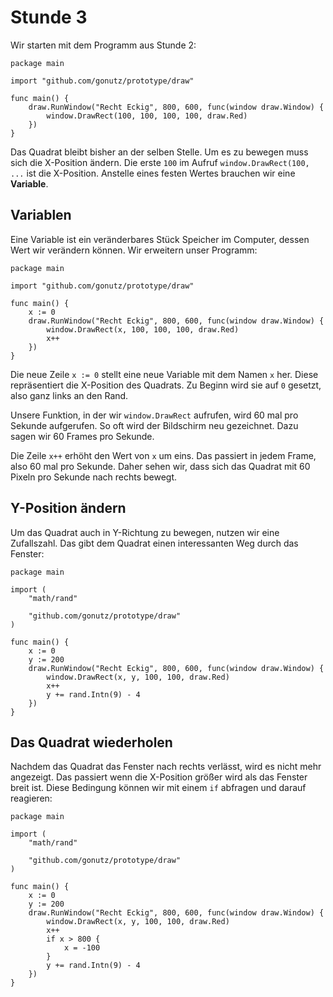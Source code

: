 Stunde 3
========

Wir starten mit dem Programm aus Stunde 2:

```
package main

import "github.com/gonutz/prototype/draw"

func main() {
	draw.RunWindow("Recht Eckig", 800, 600, func(window draw.Window) {
		window.DrawRect(100, 100, 100, 100, draw.Red)
	})
}
```

Das Quadrat bleibt bisher an der selben Stelle. Um es zu bewegen muss sich die
X-Position ändern. Die erste `100` im Aufruf `window.DrawRect(100, ...` ist die
X-Position. Anstelle eines festen Wertes brauchen wir eine **Variable**.

Variablen
---------

Eine Variable ist ein veränderbares Stück Speicher im Computer, dessen Wert wir
verändern können. Wir erweitern unser Programm:

```
package main

import "github.com/gonutz/prototype/draw"

func main() {
    x := 0
	draw.RunWindow("Recht Eckig", 800, 600, func(window draw.Window) {
		window.DrawRect(x, 100, 100, 100, draw.Red)
		x++
	})
}
```

Die neue Zeile `x := 0` stellt eine neue Variable mit dem Namen `x` her. Diese
repräsentiert die X-Position des Quadrats. Zu Beginn wird sie auf `0` gesetzt,
also ganz links an den Rand.

Unsere Funktion, in der wir `window.DrawRect` aufrufen, wird 60 mal pro Sekunde
aufgerufen. So oft wird der Bildschirm neu gezeichnet. Dazu sagen wir 60 Frames
pro Sekunde.

Die Zeile `x++` erhöht den Wert von `x` um eins. Das passiert in jedem Frame,
also 60 mal pro Sekunde. Daher sehen wir, dass sich das Quadrat mit 60 Pixeln
pro Sekunde nach rechts bewegt.

Y-Position ändern
-----------------

Um das Quadrat auch in Y-Richtung zu bewegen, nutzen wir eine Zufallszahl. Das
gibt dem Quadrat einen interessanten Weg durch das Fenster:

```
package main

import (
	"math/rand"

	"github.com/gonutz/prototype/draw"
)

func main() {
	x := 0
	y := 200
	draw.RunWindow("Recht Eckig", 800, 600, func(window draw.Window) {
		window.DrawRect(x, y, 100, 100, draw.Red)
		x++
		y += rand.Intn(9) - 4
	})
}
```

Das Quadrat wiederholen
-----------------------

Nachdem das Quadrat das Fenster nach rechts verlässt, wird es nicht mehr
angezeigt. Das passiert wenn die X-Position größer wird als das Fenster breit
ist. Diese Bedingung können wir mit einem `if` abfragen und darauf reagieren:

```
package main

import (
	"math/rand"

	"github.com/gonutz/prototype/draw"
)

func main() {
	x := 0
	y := 200
	draw.RunWindow("Recht Eckig", 800, 600, func(window draw.Window) {
		window.DrawRect(x, y, 100, 100, draw.Red)
		x++
		if x > 800 {
		    x = -100
		}
		y += rand.Intn(9) - 4
	})
}
```
